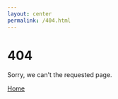 ```yaml
---
layout: center
permalink: /404.html
---
```


# 404

Sorry, we can't the requested page.

<div class="mt3">
  <a href="{{ site.github.url }}/" class="button button-blue button-big">Home</a>
</div>
